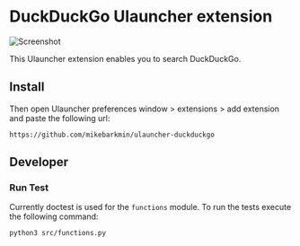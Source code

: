 # DuckDuckGo Ulauncher extension

![Screenshot](screenshot.jpg)

This Ulauncher extension enables you to search DuckDuckGo.

## Install

Then open Ulauncher preferences window > extensions > add extension and paste the following url:

```
https://github.com/mikebarkmin/ulauncher-duckduckgo
```


## Developer

### Run Test

Currently doctest is used for the `functions` module. To run the tests execute the following command:

```
python3 src/functions.py
``` 
